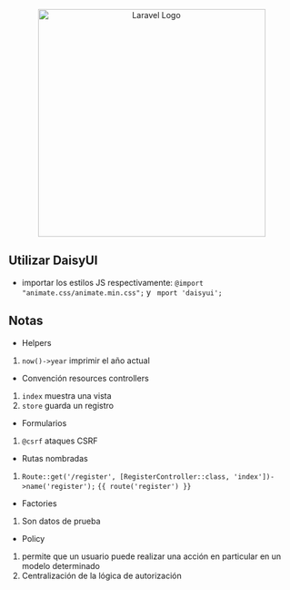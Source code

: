 <p align="center"><a href="https://laravel.com" target="_blank"><img src="https://raw.githubusercontent.com/laravel/art/master/logo-lockup/5%20SVG/2%20CMYK/1%20Full%20Color/laravel-logolockup-cmyk-red.svg" width="400" alt="Laravel Logo"></a></p>

## Utilizar DaisyUI
- importar los estilos JS respectivamente: ```@import "animate.css/animate.min.css";``` y ``` mport 'daisyui';```

## Notas

* Helpers

1. ```now()->year``` imprimir el año actual

* Convención resources controllers

1. ```index``` muestra una vista
2. ```store``` guarda un registro

* Formularios

1. ```@csrf``` ataques CSRF

* Rutas nombradas

1. ```Route::get('/register', [RegisterController::class, 'index'])->name('register');``` ```{{ route('register') }}```

* Factories
1. Son datos de prueba

* Policy
1. permite que un usuario puede realizar una acción en particular en un modelo determinado
2. Centralización de la lógica de autorización
